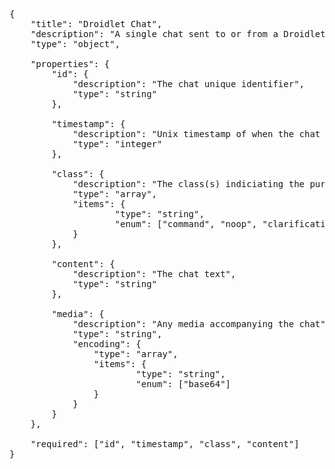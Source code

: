 
<pre>
{
	"title": "Droidlet Chat",
	"description": "A single chat sent to or from a Droidlet agent",
	"type": "object",
	
	"properties": {
		"id": {
			"description": "The chat unique identifier",
			"type": "string"
		},

		"timestamp": {
			"description": "Unix timestamp of when the chat was sent",
			"type": "integer"
		},

		"class": {
			"description": "The class(s) indiciating the purpose of the chat",
			"type": "array",
			"items": {
					"type": "string",
					"enum": ["command", "noop", "clarification", "clarification_response"]
			}
		},
		
		"content": {
			"description": "The chat text",
			"type": "string"
		},
		
		"media": {
			"description": "Any media accompanying the chat",
			"type": "string",
			"encoding": {
				"type": "array",
				"items": {
						"type": "string",
						"enum": ["base64"]
				}
			}
		}
	},

	"required": ["id", "timestamp", "class", "content"]
}
</pre>
